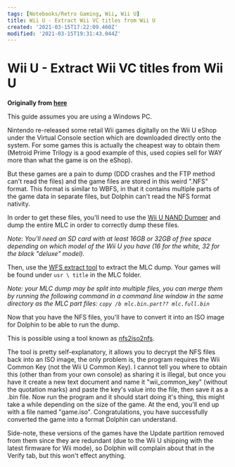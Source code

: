```yaml
---
tags: [Notebooks/Retro Gaming, Wii, Wii U]
title: Wii U - Extract Wii VC titles from Wii U
created: '2021-03-15T17:22:09.460Z'
modified: '2021-03-15T19:31:43.044Z'
---
```


# Wii U - Extract Wii VC titles from Wii U

**Originally from [here](https://forum.wii-homebrew.com/index.php/Thread/59652-TuT-English-How-to-dump-and-convert-an-eShop-Wii-game-into-an-ISO-for-Dolphin/)**

This guide assumes you are using a Windows PC.

Nintendo re-released some retail Wii games digitally on the Wii U eShop under the Virtual Console section which are downloaded directly onto the system. For some games this is actually the cheapest way to obtain them (Metroid Prime Trilogy is a good example of this, used copies sell for WAY more than what the game is on the eShop).

But these games are a pain to dump (DDD crashes and the FTP method can't read the files) and the game files are stored in this weird ".NFS" format.  This format is similar to WBFS, in that it contains multiple parts of the game data in separate files, but Dolphin can't read the NFS format nativity.

In order to get these files, you'll need to use the [Wii U NAND Dumper](https://github.com/koolkdev/wiiu-nanddumper/releases) and dump the entire MLC in order to correctly dump these files.

*Note: You'll need an SD card with at least 16GB or 32GB of free space depending on which model of the Wii U you have (16 for the white, 32 for the black "deluxe" model).*

Then, use the [WFS extract tool](https://github.com/koolkdev/wfslib/releases) to extract the MLC dump. Your games will be found under `usr \ title` in the MLC folder. 

*Note: your MLC dump may be split into multiple files, you can merge them by running the following command in a command line window in the same directory as the MLC part files: `copy /b mlc.bin.part?? mlc.full.bin`*

Now that you have the NFS files, you'll have to convert it into an ISO image for Dolphin to be able to run the dump.

This is possible using a tool known as [nfs2iso2nfs](https://github.com/FIX94/nfs2iso2nfs/releases).

The tool is pretty self-explanatory, it allows you to decrypt the NFS files back into an ISO image, the only problem is, the program requires the Wii Common Key (not the Wii U Common Key). I cannot tell you where to obtain this (other than from your own console) as sharing it is illegal, but once you have it create a new text document and name it "wii_common_key" (without the quotation marks) and paste the key's value into the file, then save it as a .bin file. Now run the program and it should start doing it's thing, this might take a while depending on the size of the game. At the end, you'll end up with a file named "game.iso". Congratulations, you have successfully converted the game into a format Dolphin can understand.

Side-note, these versions of the games have the Update partition removed from them since they are redundant (due to the Wii U shipping with the latest firmware for Wii mode), so Dolphin will complain about that in the Verify tab, but this won't effect anything.

